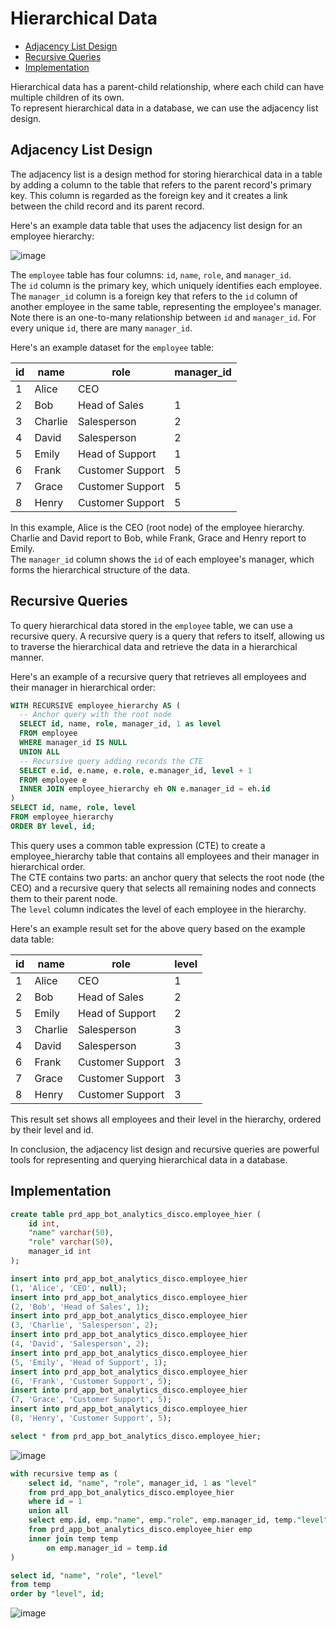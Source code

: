 # Hierarchical Data
- [Adjacency List Design](#adjacency-list-design)
- [Recursive Queries](#recursive-queries)
- [Implementation](#implementation)

Hierarchical data has a parent-child relationship, where each child can have multiple children of its own. <br>
To represent hierarchical data in a database, we can use the adjacency list design.

## Adjacency List Design
The adjacency list is a design method for storing hierarchical data in a table by adding a column to the table that refers to the parent record's primary key. This column is regarded as the foreign key and it creates a link between the child record and its parent record.

Here's an example data table that uses the adjacency list design for an employee hierarchy:

![image](https://user-images.githubusercontent.com/46085656/227180540-3dead881-7f34-4a15-9520-0bab2ac2b976.png)

The `employee` table has four columns: `id`, `name`, `role`, and `manager_id`. <br>
The `id` column is the primary key, which uniquely identifies each employee. <br>
The `manager_id` column is a foreign key that refers to the `id` column of another employee in the same table, representing the employee's manager. <br>
Note there is an one-to-many relationship between `id` and `manager_id`. For every unique `id`, there are many `manager_id`.

Here's an example dataset for the `employee` table:

id | name | role | manager_id
--|--|--|--
1 | Alice | CEO |
2 | Bob | Head of Sales | 1
3 | Charlie | Salesperson | 2
4 | David | Salesperson | 2
5 | Emily | Head of Support | 1
6 | Frank | Customer Support | 5
7 | Grace | Customer Support | 5
8 | Henry | Customer Support | 5
  
In this example, Alice is the CEO (root node) of the employee hierarchy. <br>
Charlie and David report to Bob, while Frank, Grace and Henry report to Emily. <br>
The `manager_id` column shows the `id` of each employee's manager, which forms the hierarchical structure of the data.

## Recursive Queries
To query hierarchical data stored in the `employee` table, we can use a recursive query. A recursive query is a query that refers to itself, allowing us to traverse the hierarchical data and retrieve the data in a hierarchical manner.

Here's an example of a recursive query that retrieves all employees and their manager in hierarchical order:

```sql
WITH RECURSIVE employee_hierarchy AS (
  -- Anchor query with the root node
  SELECT id, name, role, manager_id, 1 as level
  FROM employee
  WHERE manager_id IS NULL
  UNION ALL
  -- Recursive query adding records the CTE
  SELECT e.id, e.name, e.role, e.manager_id, level + 1
  FROM employee e
  INNER JOIN employee_hierarchy eh ON e.manager_id = eh.id
)
SELECT id, name, role, level
FROM employee_hierarchy
ORDER BY level, id;
```

This query uses a common table expression (CTE) to create a employee_hierarchy table that contains all employees and their manager in hierarchical order. <br>
The CTE contains two parts: an anchor query that selects the root node (the CEO) and a recursive query that selects all remaining nodes and connects them to their parent node. <br>
The `level` column indicates the level of each employee in the hierarchy.

Here's an example result set for the above query based on the example data table:

id | name | role | level 
--|--|--|--
1 | Alice   | CEO                  |     1
2 | Bob     | Head of Sales        |     2
5 | Emily   | Head of Support      |     2
3 | Charlie | Salesperson          |     3
4 | David   | Salesperson          |     3
6 | Frank   | Customer Support     |     3
7 | Grace   | Customer Support     |     3
8 | Henry   | Customer Support     |     3
  
This result set shows all employees and their level in the hierarchy, ordered by their level and id.

In conclusion, the adjacency list design and recursive queries are powerful tools for representing and querying hierarchical data in a database.

## Implementation
```sql
create table prd_app_bot_analytics_disco.employee_hier (
	id int,
	"name" varchar(50),
	"role" varchar(50),
	manager_id int
);

insert into prd_app_bot_analytics_disco.employee_hier
(1, 'Alice', 'CEO', null);
insert into prd_app_bot_analytics_disco.employee_hier
(2, 'Bob', 'Head of Sales', 1);
insert into prd_app_bot_analytics_disco.employee_hier
(3,	'Charlie', 'Salesperson', 2);
insert into prd_app_bot_analytics_disco.employee_hier
(4, 'David', 'Salesperson', 2);
insert into prd_app_bot_analytics_disco.employee_hier
(5,	'Emily', 'Head of Support',	1);
insert into prd_app_bot_analytics_disco.employee_hier
(6, 'Frank', 'Customer Support', 5);
insert into prd_app_bot_analytics_disco.employee_hier
(7, 'Grace', 'Customer Support', 5);
insert into prd_app_bot_analytics_disco.employee_hier
(8, 'Henry', 'Customer Support', 5);

select * from prd_app_bot_analytics_disco.employee_hier;
```

![image](https://user-images.githubusercontent.com/46085656/227189303-88766399-1f41-4c1d-8b1f-0961c708bd30.png)

```sql
with recursive temp as (
	select id, "name", "role", manager_id, 1 as "level"
	from prd_app_bot_analytics_disco.employee_hier
	where id = 1
	union all
	select emp.id, emp."name", emp."role", emp.manager_id, temp."level" + 1
	from prd_app_bot_analytics_disco.employee_hier emp
	inner join temp temp
		on emp.manager_id = temp.id
)

select id, "name", "role", "level"
from temp
order by "level", id;
```

![image](https://user-images.githubusercontent.com/46085656/227188383-55a16900-af9c-440d-8763-90a0725d1900.png)
